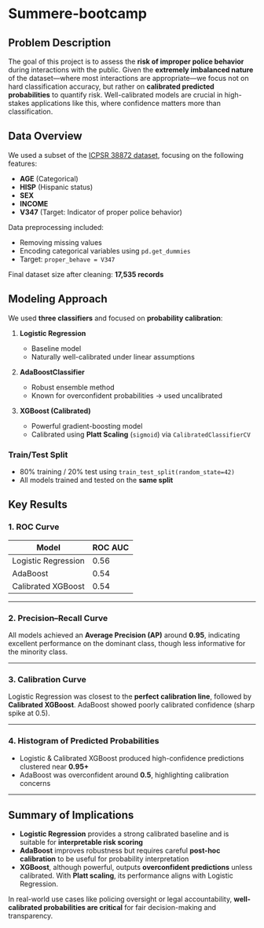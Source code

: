 # Summere-bootcamp


##  Problem Description
The goal of this project is to assess the **risk of improper police behavior** during interactions with the public. Given the **extremely imbalanced nature** of the dataset—where most interactions are appropriate—we focus not on hard classification accuracy, but rather on **calibrated predicted probabilities** to quantify risk. Well-calibrated models are crucial in high-stakes applications like this, where confidence matters more than classification.

##  Data Overview
We used a subset of the [ICPSR 38872 dataset](https://www.icpsr.umich.edu/web/NACJD/studies/38872), focusing on the following features:
- **AGE** (Categorical)
- **HISP** (Hispanic status)
- **SEX**
- **INCOME**
- **V347** (Target: Indicator of proper police behavior)

Data preprocessing included:
- Removing missing values
- Encoding categorical variables using `pd.get_dummies`
- Target: `proper_behave = V347`

Final dataset size after cleaning: **17,535 records**

##  Modeling Approach
We used **three classifiers** and focused on **probability calibration**:

1. **Logistic Regression**  
   - Baseline model  
   - Naturally well-calibrated under linear assumptions

2. **AdaBoostClassifier**  
   - Robust ensemble method  
   - Known for overconfident probabilities → used uncalibrated

3. **XGBoost (Calibrated)**  
   - Powerful gradient-boosting model  
   - Calibrated using **Platt Scaling** (`sigmoid`) via `CalibratedClassifierCV`

### Train/Test Split
- 80% training / 20% test using `train_test_split(random_state=42)`
- All models trained and tested on the **same split**

##  Key Results

### 1. ROC Curve


| Model              | ROC AUC |
|--------------------|---------|
| Logistic Regression| 0.56    |
| AdaBoost           | 0.54    |
| Calibrated XGBoost | 0.54    |

---

### 2. Precision–Recall Curve


All models achieved an **Average Precision (AP)** around **0.95**, indicating excellent performance on the dominant class, though less informative for the minority class.

---

### 3. Calibration Curve
Logistic Regression was closest to the **perfect calibration line**, followed by **Calibrated XGBoost**. AdaBoost showed poorly calibrated confidence (sharp spike at 0.5).

---

### 4. Histogram of Predicted Probabilities


- Logistic & Calibrated XGBoost produced high-confidence predictions clustered near **0.95+**
- AdaBoost was overconfident around **0.5**, highlighting calibration concerns

---

##  Summary of Implications
- **Logistic Regression** provides a strong calibrated baseline and is suitable for **interpretable risk scoring**
- **AdaBoost** improves robustness but requires careful **post-hoc calibration** to be useful for probability interpretation
- **XGBoost**, although powerful, outputs **overconfident predictions** unless calibrated. With **Platt scaling**, its performance aligns with Logistic Regression.

In real-world use cases like policing oversight or legal accountability, **well-calibrated probabilities are critical** for fair decision-making and transparency.
